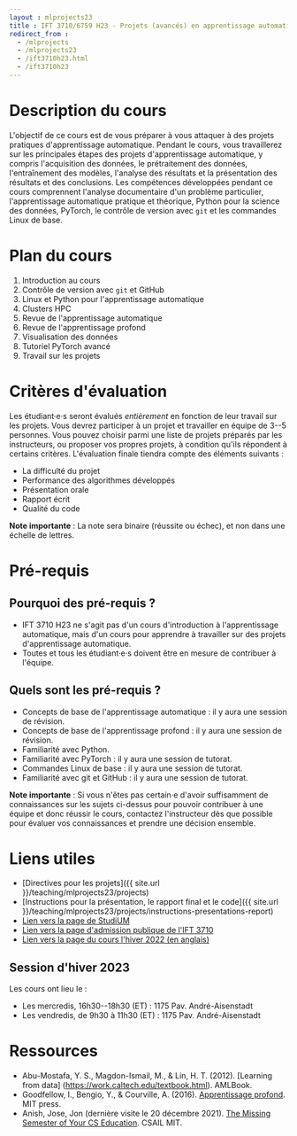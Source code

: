 ```yaml
---
layout : mlprojects23
title : IFT 3710/6759 H23 - Projets (avancés) en apprentissage automatique
redirect_from :
  - /mlprojects
  - /mlprojects23
  - /ift3710h23.html
  - /ift3710h23
---
```


# Description du cours

L'objectif de ce cours est de vous préparer à vous attaquer à des projets pratiques d'apprentissage automatique. Pendant le cours, vous travaillerez sur les principales étapes des projets d'apprentissage automatique, y compris l'acquisition des données, le prétraitement des données, l'entraînement des modèles, l'analyse des résultats et la présentation des résultats et des conclusions. Les compétences développées pendant ce cours comprennent l'analyse documentaire d'un problème particulier, l'apprentissage automatique pratique et théorique, Python pour la science des données, PyTorch, le contrôle de version avec `git` et les commandes Linux de base.

# Plan du cours

1. Introduction au cours
2. Contrôle de version avec `git` et GitHub
3. Linux et Python pour l'apprentissage automatique
4. Clusters HPC
5. Revue de l'apprentissage automatique
6. Revue de l'apprentissage profond
7. Visualisation des données
8. Tutoriel PyTorch avancé
9. Travail sur les projets

# Critères d'évaluation

Les étudiant·e·s seront évalués _entièrement_ en fonction de leur travail sur les projets. Vous devrez participer à un projet et travailler en équipe de 3--5 personnes. Vous pouvez choisir parmi une liste de projets préparés par les instructeurs, ou proposer vos propres projets, à condition qu'ils répondent à certains critères. L'évaluation finale tiendra compte des éléments suivants :

* La difficulté du projet
* Performance des algorithmes développés
* Présentation orale
* Rapport écrit
* Qualité du code

**Note importante** : La note sera binaire (réussite ou échec), et non dans une échelle de lettres.

# Pré-requis

## Pourquoi des pré-requis ?

* IFT 3710 H23 ne s'agit pas d'un cours d'introduction à l'apprentissage automatique, mais d'un cours pour apprendre à travailler sur des projets d'apprentissage automatique. 
* Toutes et tous les étudiant·e·s doivent être en mesure de contribuer à l'équipe.

## Quels sont les pré-requis ?

* Concepts de base de l'apprentissage automatique : il y aura une session de révision.
* Concepts de base de l'apprentissage profond : il y aura une session de révision.
* Familiarité avec Python.
* Familiarité avec PyTorch : il y aura une session de tutorat.
* Commandes Linux de base : il y aura une session de tutorat.
* Familiarité avec git et GitHub : il y aura une session de tutorat.

**Note importante** : Si vous n'êtes pas certain·e d'avoir suffisamment de connaissances sur les sujets ci-dessus pour pouvoir contribuer à une équipe et donc réussir le cours, contactez l'instructeur dès que possible pour évaluer vos connaissances et prendre une décision ensemble.

# Liens utiles

* [Directives pour les projets]({{ site.url }}/teaching/mlprojects23/projects)
* [Instructions pour la présentation, le rapport final et le code]({{ site.url }}/teaching/mlprojects23/projects/instructions-presentations-report)
* [Lien vers la page de StudiUM](https://studium.umontreal.ca/course/view.php?id=219252)
* [Lien vers la page d'admission publique de l'IFT 3710](https://admission.umontreal.ca/cours-et-horaires/cours/ift-3710/)
* [Lien vers la page du cours l'hiver 2022 (en anglais)](https://alexhernandezgarcia.github.io/mlprojects22)

## Session d'hiver 2023

Les cours ont lieu le :

* Les mercredis, 16h30--18h30 (ET) : 1175 Pav. André-Aisenstadt
* Les vendredis, de 9h30 à 11h30 (ET) : 1175 Pav. André-Aisenstadt

# Ressources

* Abu-Mostafa, Y. S., Magdon-Ismail, M., & Lin, H. T. (2012). [Learning from data] (https://work.caltech.edu/textbook.html). AMLBook.
* Goodfellow, I., Bengio, Y., & Courville, A. (2016). [Apprentissage profond](https://www.deeplearningbook.org/). MIT press.
* Anish, Jose, Jon (dernière visite le 20 décembre 2021). [The Missing Semester of Your CS Education](https://missing.csail.mit.edu/). CSAIL MIT.

